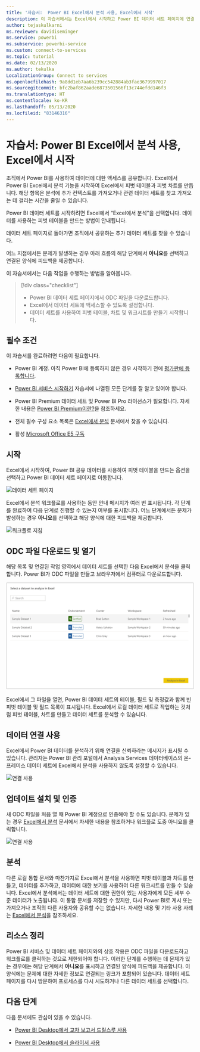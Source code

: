 ```yaml
---
title: '자습서:  Power BI Excel에서 분석 사용, Excel에서 시작'
description: 이 자습서에서는 Excel에서 시작하고 Power BI 데이터 세트 페이지에 연결하여 데이터 세트를 Excel로 가져옵니다.
author: tejaskulkarni
ms.reviewer: davidiseminger
ms.service: powerbi
ms.subservice: powerbi-service
ms.custom: connect-to-services
ms.topic: tutorial
ms.date: 02/13/2020
ms.author: tekulka
LocalizationGroup: Connect to services
ms.openlocfilehash: 9a8dd1eb7aa6b239cc542884ab3fae3679997017
ms.sourcegitcommit: bfc2baf862aade6873501566f13c744efdd146f3
ms.translationtype: HT
ms.contentlocale: ko-KR
ms.lasthandoff: 05/13/2020
ms.locfileid: "83146316"
---
```

# <a name="tutorial-use-power-bi-analyze-in-excel-starting-in-excel"></a>자습서:  Power BI Excel에서 분석 사용, Excel에서 시작

조직에서 Power BI를 사용하여 데이터에 대한 액세스를 공유합니다. Excel에서 Power BI Excel에서 분석 기능을 시작하여 Excel에서 피벗 테이블과 피벗 차트를 만듭니다. 해당 항목은 분석에 추가 컨텍스트를 가져오거나 관련 데이터 세트를 찾고 가져오는 데 걸리는 시간을 줄일 수 있습니다.

Power BI 데이터 세트를 시작하려면 Excel에서 “Excel에서 분석”을 선택합니다. 데이터를 사용하는 피벗 테이블을 만드는 방법이 안내됩니다.  

데이터 세트 페이지로 돌아가면 조직에서 공유하는 추가 데이터 세트를 찾을 수 있습니다.

어느 지점에서든 문제가 발생하는 경우 아래 흐름의 해당 단계에서 **아니요**를 선택하고 연결된 양식에 피드백을 제공합니다.  

이 자습서에서는 다음 작업을 수행하는 방법을 알아봅니다.

> [!div class="checklist"]
> * Power BI 데이터 세트 페이지에서 ODC 파일을 다운로드합니다.
> * Excel에서 데이터 세트에 액세스할 수 있도록 설정합니다.
> * 데이터 세트를 사용하여 피벗 테이블, 차트 및 워크시트를 만들기 시작합니다.

## <a name="prerequisites"></a>필수 조건

이 자습서를 완료하려면 다음이 필요합니다.

* Power BI 계정. 아직 Power BI에 등록하지 않은 경우 시작하기 전에 [평가판에 등록합니다](https://app.powerbi.com/signupredirect?pbi_source=web).

* [Power BI 서비스 시작하기](https://docs.microsoft.com/power-bi/service-get-started) 자습서에 나열된 모든 단계를 잘 알고 있어야 합니다.

* Power BI Premium 데이터 세트 및 Power BI Pro 라이선스가 필요합니다. 자세한 내용은 [Power BI Premium이란?](https://docs.microsoft.com/power-bi/service-premium-what-is)을 참조하세요.

* 전체 필수 구성 요소 목록은 [Excel에서 분석](https://docs.microsoft.com/power-bi/service-analyze-in-excel#requirements) 문서에서 찾을 수 있습니다.

* 활성 [Microsoft Office E5 구독](https://www.microsoft.com/microsoft-365/business/office-365-enterprise-e5-business-software?activetab=pivot%3aoverviewtab)

## <a name="get-started"></a>시작

Excel에서 시작하여, Power BI 공유 데이터를 사용하여 피벗 테이블을 만드는 옵션을 선택하고 Power BI 데이터 세트 페이지로 이동합니다.

![데이터 세트 페이지](media/service-tutorial-analyze-in-excel/tutorial-analyze-in-excel-01.png)

Excel에서 분석 워크플로를 사용하는 동안 안내 메시지가 여러 번 표시됩니다. 각 단계를 완료하여 다음 단계로 진행할 수 있는지 여부를 표시합니다. 어느 단계에서든 문제가 발생하는 경우 **아니요**를 선택하고 해당 양식에 대한 피드백을 제공합니다.

![워크플로 지침](media/service-tutorial-analyze-in-excel/tutorial-analyze-in-excel-02.png)

## <a name="download-and-open-the-odc-file"></a>ODC 파일 다운로드 및 열기

해당 목록 및 연결된 작업 영역에서 데이터 세트를 선택한 다음 Excel에서 분석을 클릭합니다. Power BI가 ODC 파일을 만들고 브라우저에서 컴퓨터로 다운로드합니다.

![데이터 세트 선택](media/service-tutorial-analyze-in-excel/tutorial-analyze-in-excel-03.png)

Excel에서 그 파일을 열면, Power BI 데이터 세트의 테이블, 필드 및 측정값과 함께 빈 피벗 테이블 및 필드 목록이 표시됩니다. Excel에서 로컬 데이터 세트로 작업하는 것처럼 피벗 테이블, 차트를 만들고 데이터 세트를 분석할 수 있습니다.

## <a name="enable-data-connections"></a>데이터 연결 사용

Excel에서 Power BI 데이터를 분석하기 위해 연결을 신뢰하라는 메시지가 표시될 수 있습니다. 관리자는 Power BI 관리 포털에서 Analysis Services 데이터베이스의 온-프레미스 데이터 세트에 Excel에서 분석을 사용하지 않도록 설정할 수 있습니다.

![연결 사용](media/service-tutorial-analyze-in-excel/tutorial-analyze-in-excel-04.png)

## <a name="install-updates-and-authenticate"></a>업데이트 설치 및 인증

새 ODC 파일을 처음 열 때 Power BI 계정으로 인증해야 할 수도 있습니다.  문제가 있는 경우 [Excel에서 분석](https://docs.microsoft.com/power-bi/service-analyze-in-excel#sign-in-to-power-bi ) 문서에서 자세한 내용을 참조하거나 워크플로 도중 아니요를 클릭합니다.

![연결 사용](media/service-tutorial-analyze-in-excel/tutorial-analyze-in-excel-05.png)

## <a name="analyze-away"></a>분석

다른 로컬 통합 문서와 마찬가지로 Excel에서 분석을 사용하면 피벗 테이블과 차트를 만들고, 데이터를 추가하고, 데이터에 대한 보기를 사용하여 다른 워크시트를 만들 수 있습니다. Excel에서 분석에서는 데이터 세트에 대한 권한이 있는 사용자에게 모든 세부 수준 데이터가 노출됩니다. 이 통합 문서를 저장할 수 있지만, 다시 Power BI로 게시 또는 가져오거나 조직의 다른 사용자와 공유할 수는 없습니다. 자세한 내용 및 기타 사용 사례는 [Excel에서 분석](https://docs.microsoft.com/power-bi/service-analyze-in-excel#analyze-away)을 참조하세요.

## <a name="clean-up-resources"></a>리소스 정리

Power BI 서비스 및 데이터 세트 페이지와의 상호 작용은 ODC 파일을 다운로드하고 워크플로를 클릭하는 것으로 제한되어야 합니다. 이러한 단계를 수행하는 데 문제가 있는 경우에는 해당 단계에서 **아니요**를 표시하고 연결된 양식에 피드백을 제공합니다. 이 양식에는 문제에 대한 자세한 정보로 연결되는 링크가 포함되어 있습니다. 데이터 세트 페이지를 다시 방문하여 프로세스를 다시 시도하거나 다른 데이터 세트를 선택합니다.

## <a name="next-steps"></a>다음 단계

다음 문서에도 관심이 있을 수 있습니다.

* [Power BI Desktop에서 교차 보고서 드릴스루 사용](https://docs.microsoft.com/power-bi/desktop-cross-report-drill-through)

* [Power BI Desktop에서 슬라이서 사용](https://docs.microsoft.com/power-bi/visuals/power-bi-visualization-slicers)
